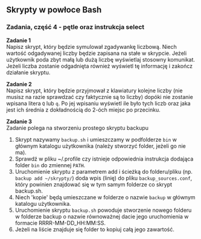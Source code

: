 ## Skrypty w powłoce Bash

### Zadania, część 4 - pętle oraz instrukcja select

**Zadanie 1**  
Napisz skrypt, który będzie symulował zgadywankę liczbową. Niech wartość odgadywanej liczby będzie zapisana na stałe w skrypcie. Jeżeli użytkownik poda zbyt małą lub dużą liczbę wyświetlaj stosowny komunikat. Jeżeli liczba zostanie odgadnięta również wyświetl tę informację i zakończ działanie skryptu.

**Zadanie 2**  
Napisz skrypt, który będzie przyjmował z klawiatury kolejne liczby (nie musisz na razie sprawdzać czy faktycznie są to liczby) dopóki nie zostanie wpisana litera `Q` lub `q`. Po jej wpisaniu wyświetl ile było tych liczb oraz jaka jest ich średnia z dokładnością do 2-óch miejsc po przecinku.

**Zadanie 3**  
Zadanie polega na stworzeniu prostego skryptu backupu  
1. Skrypt nazywamy `backup.sh` i umieszczamy w podfolderze `bin` w głównym katalogu użytkownika (należy stworzyć folder, jeżeli go nie ma). 
2. Sprawdź w pliku ~/.profile czy istnieje odpowiednia instrukcja dodająca folder `bin` do zmiennej `PATH`. 
3. Uruchomienie skryptu z parametrem add i ścieżką do folderu/pliku (np. `backup add ~/skrypty/`) doda wpis (linię) do pliku `backup_sources.conf`, który powinien znajdować się w tym samym folderze co skrypt backup.sh.
4. Niech 'kopie' będą umieszczane w folderze o nazwie `backup` w głównym katalogu użytkownika.
5. Uruchomienie skryptu `backup.sh` powoduje stworzenie nowego folderu w folderze backup o nazwie równoważnej dacie jego uruchomienia w formacie RRRR-MM-DD_HH:MM:SS.
6. Jeżeli na liście znajduje się folder to kopiuj całą jego zawartość.
